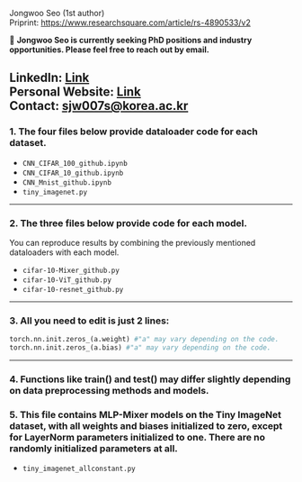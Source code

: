 Jongwoo Seo (1st author)  
Priprint: https://www.researchsquare.com/article/rs-4890533/v2  

📢 **Jongwoo Seo is currently seeking PhD positions and industry opportunities. Please feel free to reach out by email.**  

**LinkedIn**: [Link](https://www.linkedin.com/in/jongwoo-seo/)  
**Personal Website**: [Link](https://sites.google.com/view/jongwooseo/)  
**Contact**: sjw007s@korea.ac.kr  
---

### 1. The four files below provide dataloader code for each dataset.

- `CNN_CIFAR_100_github.ipynb`  
- `CNN_CIFAR_10_github.ipynb`  
- `CNN_Mnist_github.ipynb`
- `tiny_imagenet.py`

---

### 2. The three files below provide code for each model.  
You can reproduce results by combining the previously mentioned dataloaders with each model.

- `cifar-10-Mixer_github.py`  
- `cifar-10-ViT_github.py`  
- `cifar-10-resnet_github.py`

---

### 3. All you need to edit is just 2 lines:

```python
torch.nn.init.zeros_(a.weight) #"a" may vary depending on the code.
torch.nn.init.zeros_(a.bias) #"a" may vary depending on the code.
```
---

### 4. Functions like train() and test() may differ slightly depending on data preprocessing methods and models.

### 5. This file contains MLP-Mixer models on the Tiny ImageNet dataset, with all weights and biases initialized to zero, except for LayerNorm parameters initialized to one. There are no randomly initialized parameters at all.
- `tiny_imagenet_allconstant.py`  
